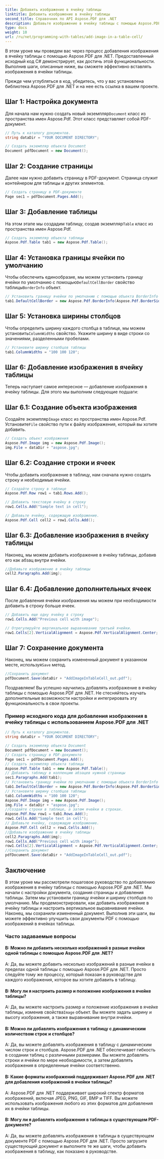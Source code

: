 ```yaml
---
title: Добавить изображение в ячейку таблицы
linktitle: Добавить изображение в ячейку таблицы
second_title: Справочник по API Aspose.PDF для .NET
description: Добавьте изображение в ячейку таблицы с помощью Aspose.PDF для .NET — пошагового руководства по точной обработке изображений в PDF-документах.
type: docs
weight: 10
url: /ru/net/programming-with-tables/add-image-in-a-table-cell/
---
```

В этом уроке мы проведем вас через процесс добавления изображения в ячейку таблицы с помощью Aspose.PDF для .NET. Предоставленный исходный код C# демонстрирует, как достичь этой функциональности. Выполнив шаги, описанные ниже, вы сможете эффективно вставлять изображения в ячейки таблицы.

Прежде чем углубляться в код, убедитесь, что у вас установлена библиотека Aspose.PDF для .NET и на нее есть ссылка в вашем проекте.

## Шаг 1: Настройка документа

 Для начала нам нужно создать новый экземпляр`Document` класс из пространства имен Aspose.Pdf. Этот класс представляет собой PDF-документ.

```csharp
// Путь к каталогу документов.
string dataDir = "YOUR DOCUMENT DIRECTORY";

// Создать экземпляр объекта Document
Document pdfDocument = new Document();
```

## Шаг 2: Создание страницы

Далее нам нужно добавить страницу в PDF-документ. Страница служит контейнером для таблицы и других элементов.

```csharp
// Создать страницу в PDF-документе
Page sec1 = pdfDocument.Pages.Add();
```

## Шаг 3: Добавление таблицы

 На этом этапе мы создадим таблицу, создав экземпляр`Table` класс из пространства имен Aspose.Pdf.

```csharp
// Создать экземпляр объекта таблицы
Aspose.Pdf.Table tab1 = new Aspose.Pdf.Table();
```

## Шаг 4: Установка границы ячейки по умолчанию

 Чтобы обеспечить единообразие, мы можем установить границу ячейки по умолчанию с помощью`DefaultCellBorder` свойство таблицы`BorderInfo` объект.

```csharp
// Установить границу ячейки по умолчанию с помощью объекта BorderInfo
tab1.DefaultCellBorder = new Aspose.Pdf.BorderInfo(Aspose.Pdf.BorderSide.All, 0.1F);
```

## Шаг 5: Установка ширины столбцов

 Чтобы определить ширину каждого столбца в таблице, мы можем установить`ColumnWidths` свойство. Укажите ширину в виде строки со значениями, разделенными пробелами.

```csharp
// Установите ширину столбцов таблицы
tab1.ColumnWidths = "100 100 120";
```

## Шаг 6: Добавление изображения в ячейку таблицы

Теперь наступает самое интересное — добавление изображения в ячейку таблицы. Для этого мы выполним следующие подшаги:

## Шаг 6.1: Создание объекта изображения

 Создайте экземпляр`Image` класс из пространства имен Aspose.Pdf. Установите`File` свойство пути к файлу изображения, который вы хотите добавить.

```csharp
// Создать объект изображения
Aspose.Pdf.Image img = new Aspose.Pdf.Image();
img.File = dataDir + "aspose.jpg";
```

## Шаг 6.2: Создание строки и ячеек

Чтобы добавить изображение в таблицу, нам сначала нужно создать строку и необходимые ячейки.

```csharp
// Создайте строку в таблице
Aspose.Pdf.Row row1 = tab1.Rows.Add();

// Добавить текстовую ячейку в строку
row1.Cells.Add("Sample text in cell");

// Добавьте ячейку, содержащую изображение.
Aspose.Pdf.Cell cell2 = row1.Cells.Add();
```

## Шаг 6.3: Добавление изображения в ячейку таблицы

Наконец, мы можем добавить изображение в ячейку таблицы, добавив его как абзац внутри ячейки.

```csharp
//Добавьте изображение в ячейку таблицы
cell2.Paragraphs.Add(img);
```

## Шаг 6.4: Добавление дополнительных ячеек

После добавления ячейки изображения мы можем при необходимости добавить в строку больше ячеек.

```csharp
// Добавить еще одну ячейку в строку
row1.Cells.Add("Previous cell with image");

// Отрегулируйте вертикальное выравнивание третьей ячейки.
row1.Cells[2].VerticalAlignment = Aspose.Pdf.VerticalAlignment.Center;
```

## Шаг 7: Сохранение документа

 Наконец, мы можем сохранить измененный документ в указанном месте, используя`Save` метод.

```csharp
//Сохранить документ
pdfDocument.Save(dataDir + "AddImageInTableCell_out.pdf");
```

Поздравляем! Вы успешно научились добавлять изображение в ячейку таблицы с помощью Aspose.PDF для .NET. Не стесняйтесь изучать дополнительные возможности настройки и интегрировать эту функциональность в свои проекты.

### Пример исходного кода для добавления изображения в ячейку таблицы с использованием Aspose.PDF для .NET

```csharp
// Путь к каталогу документов.
string dataDir = "YOUR DOCUMENT DIRECTORY";

// Создать экземпляр объекта Document
Document pdfDocument = new Document();
// Создать страницу в PDF-документе
Page sec1 = pdfDocument.Pages.Add();
// Создать экземпляр объекта таблицы
Aspose.Pdf.Table tab1 = new Aspose.Pdf.Table();
// Добавить таблицу в коллекцию абзацев нужной страницы
sec1.Paragraphs.Add(tab1);
// Установить границу ячейки по умолчанию с помощью объекта BorderInfo
tab1.DefaultCellBorder = new Aspose.Pdf.BorderInfo(Aspose.Pdf.BorderSide.All, 0.1F);
// Установите ширину столбцов таблицы
tab1.ColumnWidths = "100 100 120";
Aspose.Pdf.Image img = new Aspose.Pdf.Image();
img.File = dataDir + "aspose.jpg";
//Создайте строки в таблице, а затем ячейки в строках.
Aspose.Pdf.Row row1 = tab1.Rows.Add();
row1.Cells.Add("Sample text in cell");
// Добавьте ячейку, содержащую изображение.
Aspose.Pdf.Cell cell2 = row1.Cells.Add();
//Добавьте изображение в ячейку таблицы
cell2.Paragraphs.Add(img);
row1.Cells.Add("Previous cell with image");
row1.Cells[2].VerticalAlignment = Aspose.Pdf.VerticalAlignment.Center;
//Сохранить документ
pdfDocument.Save(dataDir + "AddImageInTableCell_out.pdf");
```

## Заключение

В этом уроке мы рассмотрели пошаговое руководство по добавлению изображения в ячейку таблицы с помощью Aspose.PDF для .NET. Мы начали с настройки документа, создания страницы и добавления таблицы. Затем мы установили границу ячейки и ширину столбцов по умолчанию. Мы продемонстрировали, как добавить изображение в ячейку таблицы и настроить вертикальное выравнивание ячейки. Наконец, мы сохранили измененный документ. Выполнив эти шаги, вы можете эффективно улучшить свои документы PDF с помощью изображений в ячейках таблицы.

### Часто задаваемые вопросы

#### В: Можно ли добавить несколько изображений в разные ячейки одной таблицы с помощью Aspose.PDF для .NET?

A: Да, вы можете добавить несколько изображений в разные ячейки в пределах одной таблицы с помощью Aspose.PDF для .NET. Просто следуйте тому же процессу, который показан в руководстве для каждого изображения, которое вы хотите добавить в таблицу.

#### В: Могу ли я настроить размер и положение изображения в ячейке таблицы?

 A: Да, вы можете настроить размер и положение изображения в ячейке таблицы, изменив свойства`Image` объект. Вы можете задать ширину и высоту изображения, а также выравнивание внутри ячейки.

#### В: Можно ли добавлять изображения в таблицу с динамическим количеством строк и столбцов?

A: Да, вы можете добавлять изображения в таблицу с динамическим числом строк и столбцов. Aspose.PDF для .NET обеспечивает гибкость в создании таблиц с различными размерами. Вы можете добавлять строки и ячейки по мере необходимости, а затем добавлять изображения в определенные ячейки соответственно.

#### В: Какие форматы изображений поддерживает Aspose.PDF для .NET для добавления изображений в ячейки таблицы?

A: Aspose.PDF для .NET поддерживает широкий спектр форматов изображений, включая JPEG, PNG, GIF, BMP и TIFF. Вы можете использовать изображения любого из этих форматов для добавления их в ячейки таблицы.

#### В: Могу ли я добавлять изображения в таблицы в существующем PDF-документе?

A: Да, вы можете добавлять изображения в таблицы в существующем документе PDF с помощью Aspose.PDF для .NET. Просто загрузите существующий документ и выполните те же шаги, чтобы добавить изображения в таблицу, как показано в руководстве.